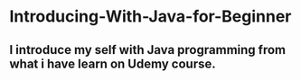 # Introducing-With-Java-for-Beginner
## I introduce my self with Java programming from what i have learn on Udemy course.



